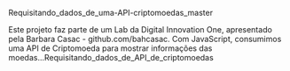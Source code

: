 Requisitando_dados_de_uma-API-criptomoedas_master

Este projeto faz parte de um Lab da Digital Innovation One, apresentado pela Barbara Casac - github.com/bahcasac. Com JavaScript, consumimos uma API de Criptomoeda para mostrar informações das moedas...Requisitando_dados_de_API_de_criptomoedas
